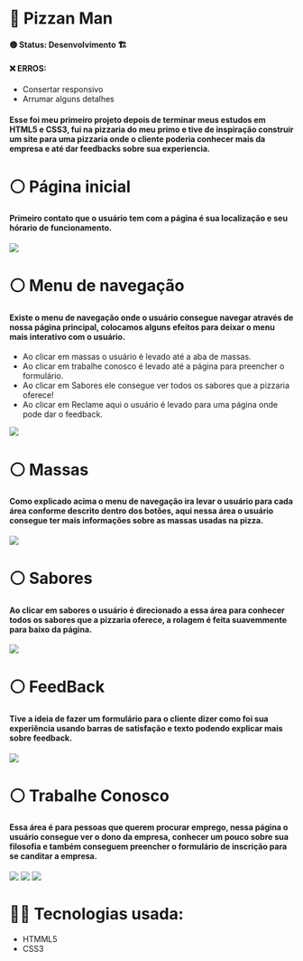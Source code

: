 # 🍕 Pizzan Man

#### 🟡 Status: Desenvolvimento 🏗️
 
#### ❌ ERROS: 
* Consertar responsivo
* Arrumar alguns detalhes

#### Esse foi meu primeiro projeto depois de terminar meus estudos em HTML5 e CSS3, fui na pizzaria do meu primo e tive de inspiração construir um site para uma pizzaria onde o cliente poderia conhecer mais da empresa e até dar feedbacks sobre sua experiencia.

# ⚪ Página inicial
#### Primeiro contato que o usuário tem com a página é sua localização e seu hórario de funcionamento. 
![](https://media.discordapp.net/attachments/1113310184102703206/1113320158069526579/image.png?width=1377&height=701)

# ⚪ Menu de navegação
#### Existe o menu de navegação onde o usuário consegue navegar através de nossa página principal, colocamos alguns efeitos para deixar o menu mais interativo com o usuário. 
* Ao clicar em massas o usuário é levado até a aba de massas.
* Ao clicar em trabalhe conosco é levado até a página para preencher o formulário.
* Ao clicar em Sabores ele consegue ver todos os sabores que a pizzaria oferece! 
* Ao clicar em Reclame aqui o usuário é levado para uma página onde pode dar o feedback. 

![](https://media.discordapp.net/attachments/1113310184102703206/1113320231138500680/image.png)

# ⚪ Massas
#### Como explicado acima o menu de navegação ira levar o usuário para cada área conforme descrito dentro dos botões, aqui nessa área o usuário consegue ter mais informações sobre as massas usadas na pizza.

![](https://media.discordapp.net/attachments/1113310184102703206/1113320382133440522/image.png?width=917&height=468)


# ⚪ Sabores
#### Ao clicar em sabores o usuário é direcionado a essa área para conhecer todos os sabores que a pizzaria oferece, a rolagem é feita suavemmente para baixo da página. 

![](https://media.discordapp.net/attachments/1113310184102703206/1113320433643704320/image.png?width=919&height=468)

# ⚪ FeedBack
#### Tive a ideia de fazer um formulário para o cliente dizer como foi sua experiência usando barras de satisfação e texto podendo explicar mais sobre feedback. 

![](https://media.discordapp.net/attachments/1113310184102703206/1113320072816115773/image.png?width=919&height=468)


# ⚪ Trabalhe Conosco
#### Essa área é para pessoas que querem procurar emprego, nessa página o usuário consegue ver o dono da empresa, conhecer um pouco sobre sua filosofia e também conseguem preencher o formulário de inscrição para se canditar a empresa. 

![](https://media.discordapp.net/attachments/1113310184102703206/1113329216306556979/image.png?width=960&height=247)
![](https://media.discordapp.net/attachments/1113310184102703206/1113328400766091314/image.png?width=960&height=339)
![](https://media.discordapp.net/attachments/1113310184102703206/1113328324480094272/image.png?width=960&height=489)



# 👨‍💻 Tecnologias usada: 

* HTMML5 
* CSS3
